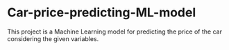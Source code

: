 # Car-price-predicting-ML-model
This project is a Machine Learning model for predicting the price of the car considering the given variables.
